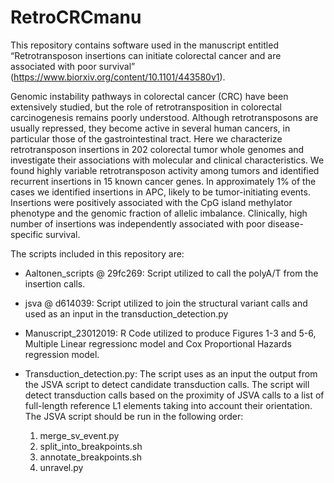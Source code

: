 # RetroCRCmanu
This repository contains software used in the manuscript entitled “Retrotransposon insertions can initiate colorectal cancer and are associated with poor survival” (https://www.biorxiv.org/content/10.1101/443580v1). 

Genomic instability pathways in colorectal cancer (CRC) have been extensively studied, but the role of retrotransposition in colorectal carcinogenesis remains poorly understood. Although retrotransposons are usually repressed, they become active in several human cancers, in particular those of the gastrointestinal tract. Here we characterize retrotransposon insertions in 202 colorectal tumor whole genomes and investigate their associations with molecular and clinical characteristics. We found highly variable retrotransposon activity among tumors and identified recurrent insertions in 15 known cancer genes. In approximately 1% of the cases we identified insertions in APC, likely to be tumor-initiating events. Insertions were positively associated with the CpG island methylator phenotype and the genomic fraction of allelic imbalance. Clinically, high number of insertions was independently associated with poor disease-specific survival.

The scripts included in this repository are: 

* Aaltonen_scripts @ 29fc269: Script utilized to call the polyA/T from the insertion calls. 

* jsva @ d614039: Script utilized to join the structural variant calls and used as an input in the transduction_detection.py

* Manuscript_23012019: R Code utilized to produce Figures 1-3 and 5-6, Multiple Linear regressionc model and Cox Proportional Hazards regression model.

* Transduction_detection.py: The script uses as an input the output from the JSVA script to detect candidate transduction calls. The script will detect transduction calls based on the proximity of JSVA calls to a list of full-length reference L1 elements taking into account their orientation. The JSVA script should be run in the following order:

  1.	merge_sv_event.py
  2.	split_into_breakpoints.sh
  3.	annotate_breakpoints.sh
  4.	unravel.py

